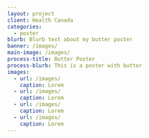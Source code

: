 ```yaml
---
layout: project
client: Health Canada
categories:
  - poster
blurb: Blurb text about my butter poster
banner: /images/
main-image: /images/
process-title: Butter Poster
process-blurb: This is a poster with butter
images:
  - url: /images/
    caption: Lorem
  - url: /images/
    caption: Lorem
  - url: /images/
    caption: Lorem
  - url: /images/
    caption: Lorem
---
```


